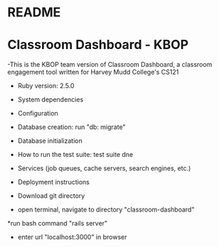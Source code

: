 # README

# Classroom Dashboard - KBOP
-This is the KBOP team version of Classroom Dashboard, a classroom engagement tool written for Harvey Mudd College's CS121

* Ruby version: 2.5.0

* System dependencies

* Configuration

* Database creation: run "db: migrate"

* Database initialization

* How to run the test suite: test suite dne

* Services (job queues, cache servers, search engines, etc.)

* Deployment instructions

* Download git directory

* open terminal, navigate to directory "classroom-dashboard"

*run bash command "rails server"

* enter url "localhost:3000" in browser
